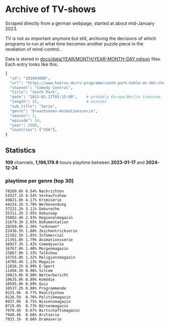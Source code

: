 # Archive of TV-shows

Scraped directly from a german webpage, started at about mid-January 2023.

TV is not as important anymore but still, archiving the decisions of which programs to run at what time
becomes another puzzle piece in the revelation of mind-control.. 

Data is stored in [docs/data/YEAR/MONTH/YEAR-MONTH-DAY.ndjson](docs/data/) files. 
Each entry looks like this:

```python
{
  "id": "181043890", 
  "url": "https://www.hoerzu.de/tv-programm/south-park-kohle-an-den-chefkoch/bid_181043890/", 
  "channel": "Comedy Central", 
  "title": "South Park", 
  "date": "2023-01-17T05:15:00",    # probably Europe/Berlin timezone 
  "length": 25,                     # minutes 
  "sub_title": "Serie", 
  "genre": "Erwachsenen-Animationsserie", 
  "season": 2, 
  "episode": 14, 
  "year": 1998, 
  "countries": ["USA"],
}
```

## Statistics

**109** channels, **1,196,179.9** hours playtime between **2023-01-17** and **2024-12-24**


### playtime per genre (top 30)

    78269.6h 6.54% Nachrichten
    54327.1h 4.54% Verkaufsshow
    49821.0h 4.17% Krimiserie
    44224.1h 3.70% Werbesendung
    37221.2h 3.11% Dokureihe
    35311.2h 2.95% Dokusoap
    35002.4h 2.93% Regionalmagazin
    31679.3h 2.65% Dokumentation
    28269.0h 2.36% *unknown*
    22436.5h 1.88% Zeichentrickserie
    22162.5h 1.85% Infomercial
    21391.8h 1.79% Animationsserie
    16927.3h 1.42% Comedyserie
    16767.8h 1.40% Morgenmagazin
    15867.9h 1.33% Talkshow
    15755.0h 1.32% Religionsmagazin
    14705.4h 1.23% Magazin
    11826.2h 0.99% E-Sport
    11494.5h 0.96% Sitcom
    10823.0h 0.90% Wetterbericht
    10635.0h 0.89% Komödie
    10595.8h 0.89% Quiz
    10537.2h 0.88% Programmende
    9225.9h  0.77% Realityshow
    9126.5h  0.76% Politikmagazin
    8937.0h  0.75% Wissensmagazin
    8719.8h  0.73% Börsenmagazin
    7970.4h  0.67% Wirtschaftsmagazin
    7948.4h  0.66% Arztserie
    7933.1h  0.66% Dramaserie
